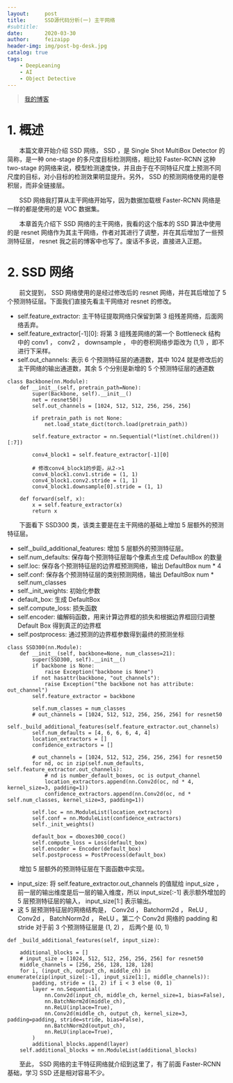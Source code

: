 ```yaml
---
layout:     post
title:      SSD源代码分析(一) 主干网络
#subtitle:  
date:       2020-03-30
author:     feizaipp
header-img: img/post-bg-desk.jpg
catalog: true
tags:
    - DeepLeaning
    - AI
    - Object Detective
---
```


> [我的博客](http://feizaipp.github.io)

# 1. 概述
&#160; &#160; &#160; &#160;本篇文章开始介绍 SSD 网络， SSD ，是 Single Shot MultiBox Detector 的简称，是一种 one-stage 的多尺度目标检测网络，相比较 Faster-RCNN 这种 two-stage 的网络来说，模型检测速度快，并且由于在不同特征尺度上预测不同尺度的目标，对小目标的检测效果明显提升。另外， SSD 的预测网络使用的是卷积层，而非全链接层。

&#160; &#160; &#160; &#160;SSD 网络我打算从主干网络开始写，因为数据加载根 Faster-RCNN 网络是一样的都是使用的是 VOC 数据集。

&#160; &#160; &#160; &#160;本章首先介绍下 SSD 网络的主干网络，我看的这个版本的 SSD 算法中使用的是 resnet 网络作为其主干网络，作者对其进行了调整，并在其后增加了一些预测特征层， resnet 我之前的博客中也写了。废话不多说，直接进入正题。

# 2. SSD 网络
&#160; &#160; &#160; &#160;前文提到， SSD 网络使用的是经过修改后的 resnet 网络，并在其后增加了 5 个预测特征层。下面我们直接先看主干网络对 resnet 的修改。
* self.feature_extractor: 主干特征提取网络只保留到第 3 组残差网络，后面网络丢弃。
* self.feature_extractor[-1][0]: 将第 3 组残差网络的第一个 Bottleneck 结构中的 conv1 ， conv2 ， downsample ， 中的卷积网络步距改为 (1,1) ，即不进行下采样。
* self.out_channels: 表示 6 个预测特征层的通道数，其中 1024 就是修改后的主干网络的输出通道数，其余 5 个分别是新增的 5 个预测特征层的通道数
```
class Backbone(nn.Module):
    def __init__(self, pretrain_path=None):
        super(Backbone, self).__init__()
        net = resnet50()
        self.out_channels = [1024, 512, 512, 256, 256, 256]

        if pretrain_path is not None:
            net.load_state_dict(torch.load(pretrain_path))

        self.feature_extractor = nn.Sequential(*list(net.children())[:7])

        conv4_block1 = self.feature_extractor[-1][0]

        # 修改conv4_block1的步距，从2->1
        conv4_block1.conv1.stride = (1, 1)
        conv4_block1.conv2.stride = (1, 1)
        conv4_block1.downsample[0].stride = (1, 1)

    def forward(self, x):
        x = self.feature_extractor(x)
        return x
```
&#160; &#160; &#160; &#160;下面看下 SSD300 类，该类主要是在主干网络的基础上增加 5 层额外的预测特征层。
* self._build_additional_features: 增加 5 层额外的预测特征层。
* self.num_defaults: 保存每个预测特征层每个像素点生成 DefaultBox 的数量
* self.loc: 保存各个预测特征层的边界框预测网络，输出 DefaultBox num * 4
* self.conf: 保存各个预测特征层的类别预测网络，输出 DefaultBox num * self.num_classes
* self._init_weights: 初始化参数
* default_box: 生成 DefaultBox
* self.compute_loss: 损失函数
* self.encoder: 编解码函数，用来计算边界框的损失和根据边界框回归调整 Default Box 得到真正的边界框
* self.postprocess: 通过预测的边界框参数得到最终的预测坐标
```
class SSD300(nn.Module):
    def __init__(self, backbone=None, num_classes=21):
        super(SSD300, self).__init__()
        if backbone is None:
            raise Exception("backbone is None")
        if not hasattr(backbone, "out_channels"):
            raise Exception("the backbone not has attribute: out_channel")
        self.feature_extractor = backbone

        self.num_classes = num_classes
        # out_channels = [1024, 512, 512, 256, 256, 256] for resnet50
        self._build_additional_features(self.feature_extractor.out_channels)
        self.num_defaults = [4, 6, 6, 6, 4, 4]
        location_extractors = []
        confidence_extractors = []

        # out_channels = [1024, 512, 512, 256, 256, 256] for resnet50
        for nd, oc in zip(self.num_defaults, self.feature_extractor.out_channels):
            # nd is number_default_boxes, oc is output_channel
            location_extractors.append(nn.Conv2d(oc, nd * 4, kernel_size=3, padding=1))
            confidence_extractors.append(nn.Conv2d(oc, nd * self.num_classes, kernel_size=3, padding=1))

        self.loc = nn.ModuleList(location_extractors)
        self.conf = nn.ModuleList(confidence_extractors)
        self._init_weights()

        default_box = dboxes300_coco()
        self.compute_loss = Loss(default_box)
        self.encoder = Encoder(default_box)
        self.postprocess = PostProcess(default_box)
```
&#160; &#160; &#160; &#160;增加 5 层额外的预测特征层在下面函数中实现。
* input_size: 将 self.feature_extractor.out_channels 的值赋给 input_size ，前一层的输出维度是后一层的输入维度，所以 input_size[:-1] 表示额外增加的 5 层预测特征层的输入， input_size[1:] 表示输出。
* 这 5 层预测特征层的网络结构是， Conv2d ， Batchorm2d ， ReLU , Conv2d ， BatchNorm2d ， ReLU 。第二个 Conv2d 网络的 padding 和 stride 对于前 3 个预测特征层是 (1, 2) ， 后两个是 (0, 1)
```
def _build_additional_features(self, input_size):

    additional_blocks = []
    # input_size = [1024, 512, 512, 256, 256, 256] for resnet50
    middle_channels = [256, 256, 128, 128, 128]
    for i, (input_ch, output_ch, middle_ch) in enumerate(zip(input_size[:-1], input_size[1:], middle_channels)):
        padding, stride = (1, 2) if i < 3 else (0, 1)
        layer = nn.Sequential(
            nn.Conv2d(input_ch, middle_ch, kernel_size=1, bias=False),
            nn.BatchNorm2d(middle_ch),
            nn.ReLU(inplace=True),
            nn.Conv2d(middle_ch, output_ch, kernel_size=3, padding=padding, stride=stride, bias=False),
            nn.BatchNorm2d(output_ch),
            nn.ReLU(inplace=True),
        )
        additional_blocks.append(layer)
    self.additional_blocks = nn.ModuleList(additional_blocks)
```

&#160; &#160; &#160; &#160;至此， SSD 网络的主干特征网络就介绍到这里了，有了前面 Faster-RCNN 基础，学习 SSD 还是相对容易不少。